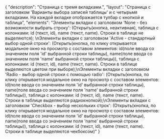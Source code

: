 {
"description": "Страница с тремя вкладками.",
"layout": "Страница с заголовком 'Варианты выбора записей таблицы' и с четырьмя вкладками. На каждой вкладке отображается тулбар с кнопкой и таблица",
"elements": "Элементы вкладки с заголовком 'None - без возможности выбрать строку': (Открыть(кнопка, неактивная), таблица с колонками: id (текст, id), name (текст, name). Строки в таблице не выделяются); \nЭлементы вкладки с заголовком 'Active - стандартный выбор одной строки': (Открыть(кнопка, по клику открывается модальное окно на просмотр с составом элементов: id(поле ввода со значением поля 'id' выбранной строки таблицы), name(поле ввода со значением поля 'name' выбранной строки таблицы)), таблица с колонками: id (текст, id), name (текст, name). Строки в таблице выделяются цветом при выборе);\nЭлементы вкладки с заголовком 'Radio - выбор одной строки с помощью radio': (Открыть(кнопка, по клику открывается модальное окно на просмотр с составом элементов: id(поле ввода со значением поля 'id' выбранной строки таблицы), name(поле ввода со значением поля 'name' выбранной строки таблицы)), таблица с колонками: id (текст, id), name (текст, name). Строки в таблице выделяются радиокнопкой);\nЭлементы вкладки с заголовком 'Checkbox - выбор нескольких строк': (Открыть(кнопка, по клику открывается модальное окно на просмотр с составом элементов: id(поле ввода со значением поля 'id' выбранной строки таблицы), name(поле ввода со значением поля 'name' выбранной строки таблицы)), таблица с колонками: id (текст, id), name (текст, name). Строки в таблице выделяются чекбоксом)"
}